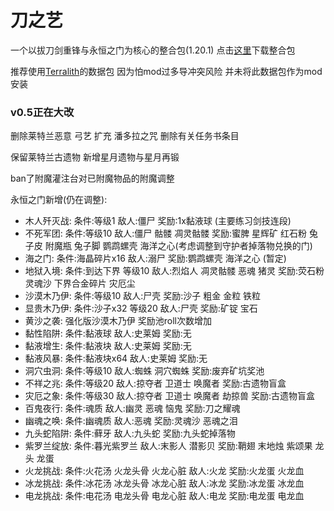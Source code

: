 # 刀之艺
一个以拔刀剑重锋与永恒之门为核心的整合包(1.20.1) 点击[这里](https://github.com/ALINGCAT/BladesArt/releases)下载整合包

推荐使用[Terralith](https://www.mcmod.cn/class/4557.html)的数据包
因为怕mod过多导冲突风险 并未将此数据包作为mod安装

### v0.5正在大改
删除莱特兰恶意 弓艺 扩充 潘多拉之咒 删除有关任务书条目

保留莱特兰古遗物 新增星月遗物与星月再锻

ban了附魔灌注台对已附魔物品的附魔调整

永恒之门新增(仍在调整):
- 木人歼灭战: 条件:等级1 敌人:僵尸 奖励:1x黏液球 (主要练习剑技连段)
- 不死军团: 条件:等级10 敌人:僵尸 骷髅 凋灵骷髅 奖励:蜜脾 星辉矿 红石粉 兔子皮 附魔瓶 兔子脚 鹦鹉螺壳 海洋之心(考虑调整到守护者掉落物兑换的门)
- 海之门: 条件:海晶碎片x16 敌人:溺尸 奖励:鹦鹉螺壳 海洋之心 (暂定)
- 地狱入境: 条件:到达下界 等级10 敌人:烈焰人 凋灵骷髅 恶魂 猪灵 奖励:荧石粉 灵魂沙 下界合金碎片 灾厄尘
- 沙漠木乃伊: 条件:等级10 敌人:尸壳 奖励:沙子 粗金 金粒 铁粒
- 显贵木乃伊: 条件:沙子x32 等级20 敌人:尸壳 奖励:矿锭 宝石
- 黄沙之袭: 强化版沙漠木乃伊 奖励池roll次数增加
- 黏性陷阱: 条件:黏液球 敌人:史莱姆 奖励:无
- 黏液增生: 条件:黏液块 敌人:史莱姆 奖励:无
- 黏液风暴: 条件:黏液块x64 敌人:史莱姆 奖励:无
- 洞穴虫洞: 条件:等级10 敌人:蜘蛛 洞穴蜘蛛 奖励:废弃矿坑奖池
- 不祥之兆: 条件:等级20 敌人:掠夺者 卫道士 唤魔者 奖励:古遗物盲盒
- 灾厄之象: 条件:等级30 敌人:掠夺者 卫道士 唤魔者 劫掠兽 奖励:古遗物盲盒
- 百鬼夜行: 条件:魂质 敌人:幽灵 恶魂 恼鬼 奖励:刀之耀魂
- 幽魂之唤: 条件:幽魂质 敌人:恶魂 奖励:灵魂沙 恶魂之泪
- 九头蛇陷阱: 条件:藓牙 敌人:九头蛇 奖励:九头蛇掉落物
- 紫罗兰绽放: 条件:暮光紫罗兰 敌人:末影人 潜影贝 奖励:鞘翅 末地烛 紫颂果 龙头 龙蛋
- 火龙挑战: 条件:火花汤 火龙头骨 火龙心脏 敌人:火龙 奖励:火龙蛋 火龙血
- 冰龙挑战: 条件:冰花汤 冰龙头骨 冰龙心脏 敌人:冰龙 奖励:冰龙蛋 冰龙血
- 电龙挑战: 条件:电花汤 电龙头骨 电龙心脏 敌人:电龙 奖励:电龙蛋 电龙血

